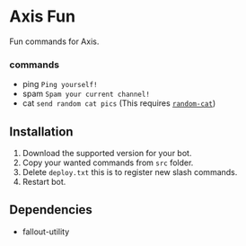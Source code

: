 # Axis Fun

Fun commands for Axis.

### commands

- ping `Ping yourself!`
- spam `Spam your current channel!`
- cat `send random cat pics` (This requires [`random-cat`](https://www.npmjs.com/package/random-cat))

## Installation

1. Download the supported version for your bot.
2. Copy your wanted commands from `src` folder.
3. Delete `deploy.txt` this is to register new slash commands.
4. Restart bot.

## Dependencies

- fallout-utility